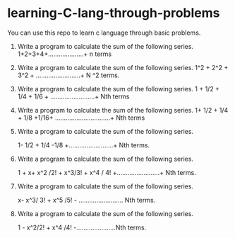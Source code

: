 # learning-C-lang-through-problems
You can use this repo to learn c language through basic problems.

1. Write a program to calculate the sum of the following series.
   1+2+3+4+....................+ n terms

2. Write a program to calculate the sum of the following series.
   1^2 + 2^2 + 3^2 + .........................+ N ^2 terms.

3. Write a program to calculate the sum of the following series.
   1 + 1/2 + 1/4 + 1/6 + .........................+ Nth terms

4. Write a program to calculate the sum of the following series.
   1+ 1/2  + 1/4 + 1/8 +1/16+ ...............................+ Nth  terms

5. Write a program to calculate the sum of the following series.

   1- 1/2   + 1/4  -1/8 +.........................+  Nth  terms.

6. Write a program to calculate the sum of the following series.

   1 + x+ x^2 /2!   + x^3/3!   + x^4 / 4! +........................+ Nth terms.

7. Write a program to calculate the sum of the following series.

   x- x^3/ 3!  + x^5 /5! - ......................... Nth terms.

8. Write a program to calculate the sum of the following series.

   1 - x^2/2!  + x^4 /4! -......................Nth terms.
